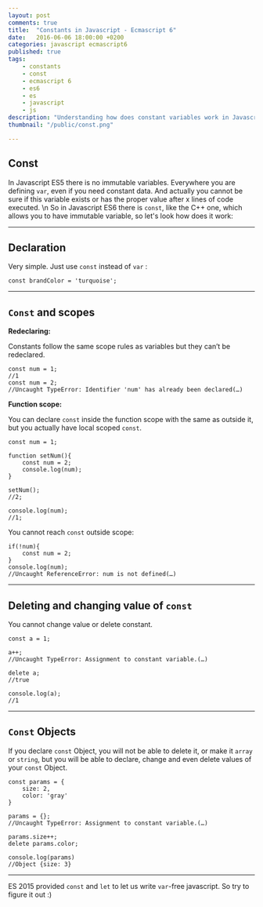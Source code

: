 ```yaml
---
layout: post
comments: true
title:  "Constants in Javascript - Ecmascript 6"
date:   2016-06-06 18:00:00 +0200
categories: javascript ecmascript6 
published: true
tags: 
    - constants
    - const
    - ecmascript 6
    - es6
    - es
    - javascript
    - js
description: "Understanding how does constant variables work in Javascript Ecmascript 6. Immutable variables in Javascript"
thumbnail: "/public/const.png"

---
```


## Const

In Javascript ES5 there is no immutable variables. Everywhere you are defining `var`, even if you need constant data. And actually you cannot be sure if this variable exists or has the proper value after x lines of code executed. \n So in Javascript ES6 there is `const`, like the C++ one, which allows you to have immutable variable, so let's look how does it work:  <!--more-->

___

## Declaration

Very simple. Just use `const` instead of `var` :

    const brandColor = 'turquoise';  

___

## `Const` and scopes

**Redeclaring:**

Constants follow the same scope rules as variables but they can’t be redeclared. 

    const num = 1;
    //1
    const num = 2;
    //Uncaught TypeError: Identifier 'num' has already been declared(…)


**Function scope:**

You can declare `const` inside the function scope with the same as outside it, but you actually have local scoped `const`.

    const num = 1;
    
    function setNum(){
        const num = 2;
        console.log(num);
    }
    
    setNum();
    //2;
    
    console.log(num);
    //1;
    
You cannot reach `const` outside scope:

    if(!num){
        const num = 2;
    }
    console.log(num);
    //Uncaught ReferenceError: num is not defined(…)

___

## Deleting and changing value of `const`

You cannot change value or delete constant.

    const a = 1;
    
    a++;
    //Uncaught TypeError: Assignment to constant variable.(…)
    
    delete a;
    //true
    
    console.log(a);
    //1

___

## `Const` Objects

If you declare `const` Object, you will not be able to delete it, or make it `array` or `string`, but you will be able to declare, change and even delete values of your `const` Object.

    const params = {
        size: 2,
        color: 'gray'
    }
    
    params = {};
    //Uncaught TypeError: Assignment to constant variable.(…)
    
    params.size++;
    delete params.color;
    
    console.log(params)
    //Object {size: 3}

___

ES 2015 provided `const` and `let` to let us write `var`-free javascript. So try to figure it out :) 



